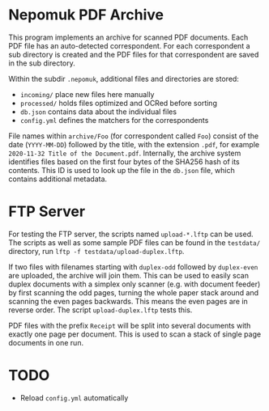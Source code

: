 # Nepomuk PDF Archive

This program implements an archive for scanned PDF documents. Each PDF file has
an auto-detected correspondent. For each correspondent a sub directory is
created and the PDF files for that correspondent are saved in the sub directory.

Within the subdir `.nepomuk`, additional files and directories are stored:

 * `incoming/` place new files here manually
 * `processed/` holds files optimized and OCRed before sorting
 * `db.json` contains data about the individual files
 * `config.yml` defines the matchers for the correspondents

File names within `archive/Foo` (for correspondent called `Foo`) consist of the
date (`YYYY-MM-DD`) followed by the title, with the extension `.pdf`, for
example `2020-11-32 Title of the Document.pdf`. Internally, the archive system
identifies files based on the first four bytes of the SHA256 hash of its
contents. This ID is used to look up the file in the `db.json` file, which
contains additional metadata.

# FTP Server

For testing the FTP server, the scripts named `upload-*.lftp` can be used. The
scripts as well as some sample PDF files can be found in the `testdata/`
directory, run `lftp -f testdata/upload-duplex.lftp`.

If two files with filenames starting with `duplex-odd` followed by
`duplex-even` are uploaded, the archive will join them. This can be used to
easily scan duplex documents with a simplex only scanner (e.g. with document
feeder) by first scanning the odd pages, turning the whole paper stack around
and scanning the even pages backwards. This means the even pages are in reverse
order. The script `upload-duplex.lftp` tests this.

PDF files with the prefix `Receipt` will be split into several documents with
exactly one page per document. This is used to scan a stack of single page
documents in one run.

# TODO

 * Reload `config.yml` automatically
